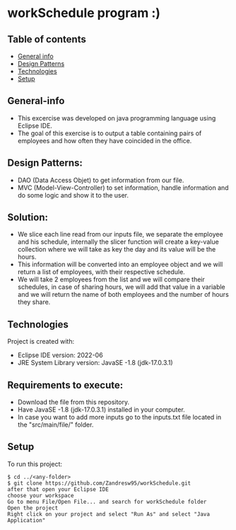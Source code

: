 # workSchedule program :)
## Table of contents
* [General info](#general-info)
* [Design Patterns](#design-patterns)
* [Technologies](#technologies)
* [Setup](#setup)

## General-info
* This excercise was developed on java programming language using Eclipse IDE.
* The goal of this exercise is to output a table containing pairs of employees and how often they have coincided in the office.

## Design Patterns:
* DAO (Data Access Objet) to get information from our file.
* MVC (Model-View-Controller) to set information, handle information and do some logic and show it to the user.

## Solution: 
* We slice each line read from our inputs file, we separate the employee and his schedule, internally the slicer function will create a key-value collection where we will take as key the day and its value will be the hours.
* This information will be converted into an employee object and we will return a list of employees, with their respective schedule.
* We will take 2 employees from the list and we will compare their schedules, in case of sharing hours, we will add that value in a variable and we will return the name of both employees and the number of hours they share.

## Technologies
Project is created with:
* Eclipse IDE version: 2022-06
* JRE System Library version: JavaSE -1.8 (jdk-17.0.3.1)

## Requirements to execute:
* Download the file from this repository.
* Have JavaSE -1.8 (jdk-17.0.3.1) installed in your computer.
* In case you want to add more inputs go to the inputs.txt file located in the "src/main/file/" folder.

## Setup
To run this project:

```
$ cd ../<any-folder>
$ git clone https://github.com/Zandresw95/workSchedule.git
after that open your Eclipse IDE
choose your workspace
Go to menu File/Open File... and search for workSchedule folder
Open the project
Right click on your project and select "Run As" and select "Java Application"
```
